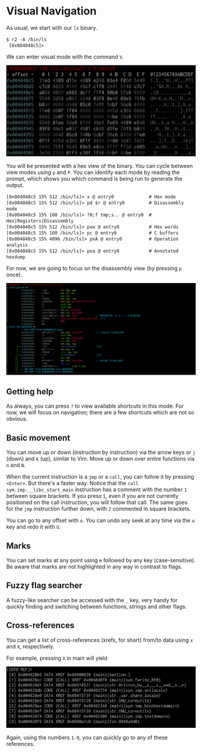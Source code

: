 # Visual Navigation

As usual, we start with our `ls` binary.

```
$ r2 -A /bin/ls
 [0x004048c5]> 
```

We can enter visual mode with the command `V`.

![](img/visual_nav_hexmode.png)

You will be presented with a hex view of the binary. You can cycle between view modes using `p` and `P`. You can identify each mode by reading the prompt, which shows you which command is being run to generate the output.

```
[0x004048c5 15% 512 /bin/ls]> x @ entry0             # Hex mode
[0x004048c5 15% 512 /bin/ls]> pd $r @ entry0         # Disassembly mode
[0x004048c5 15% 160 /bin/ls]> ?0;f tmp;s.. @ entry0  # Hex|Registers|Disassembly
[0x004048c5 15% 512 /bin/ls]> pxw @ entry0           # Hex words
[0x004048c5 15% 160 /bin/ls]> pc @ entry0            # C buffers
[0x004048c5 15% 4096 /bin/ls]> pxA @ entry0          # Operation analysis
[0x004048c5 15% 512 /bin/ls]> pxa @ entry0           # Annotated hexdump
```

For now, we are going to focus on the disassembly view (by pressing `p` once).

![](img/visual_nav_disas.png)

## Getting help

As always, you can press `?` to view available shortcuts in this mode. For now, we will focus on navigation; there are a few shortcuts which are not so obvious.

## Basic movement

You can move up or down (instruction by instruction) via the arrow keys or `j` (down) and `k` (up), similar to Vim. Move up or down over entire functions via `n` and `N`.

When the current instruction is a `jmp` or a `call`, you can follow it by pressing `<Enter>`. But there's a faster way. Notice that the `call sym.imp.__libc_start_main` instruction has a comment with the number `1` between square brackets. If you press `1`, even if you are not currently positioned on the call instruction, you will follow that call. The same goes for the `jmp` instruction further down, with `2` commented in square brackets.

You can go to any offset with `o`. You can undo any seek at any time via the `u` key and redo it with `U`.

## Marks

You can set marks at any point using `m` followed by any key (case-sensitive). Be aware that marks are not highlighted in any way in contrast to flags.

## Fuzzy flag searcher

A fuzzy-like searcher can be accessed with the `_` key, very handy for quickly finding and switching between functions, strings and other flags.

## Cross-references

You can get a list of cross-references (xrefs, for short) from/to data using `x` and `X`, respectively.

For example, pressing `X` in main will yield

![](img/visual_nav_xref.png)

Again, using the numbers `1-9`, you can quickly go to any of these references.
